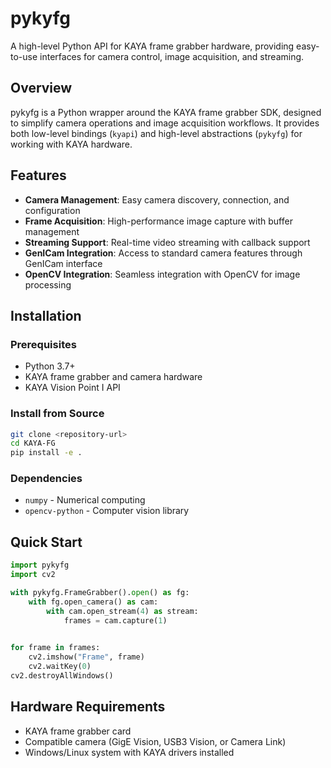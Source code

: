 # pykyfg

A high-level Python API for KAYA frame grabber hardware, providing easy-to-use interfaces for camera control, image acquisition, and streaming.

## Overview

pykyfg is a Python wrapper around the KAYA frame grabber SDK, designed to simplify camera operations and image acquisition workflows. It provides both low-level bindings (`kyapi`) and high-level abstractions (`pykyfg`) for working with KAYA hardware.

## Features

- **Camera Management**: Easy camera discovery, connection, and configuration
- **Frame Acquisition**: High-performance image capture with buffer management
- **Streaming Support**: Real-time video streaming with callback support
- **GenICam Integration**: Access to standard camera features through GenICam interface
- **OpenCV Integration**: Seamless integration with OpenCV for image processing

## Installation

### Prerequisites

- Python 3.7+
- KAYA frame grabber and camera hardware
- KAYA Vision Point I API

### Install from Source

```bash
git clone <repository-url>
cd KAYA-FG
pip install -e .
```

### Dependencies

- `numpy` - Numerical computing
- `opencv-python` - Computer vision library

## Quick Start

```python
import pykyfg
import cv2

with pykyfg.FrameGrabber().open() as fg:
    with fg.open_camera() as cam:
        with cam.open_stream(4) as stream:
            frames = cam.capture(1)

            
for frame in frames:
    cv2.imshow("Frame", frame)
    cv2.waitKey(0)
cv2.destroyAllWindows()
```

## Hardware Requirements

- KAYA frame grabber card
- Compatible camera (GigE Vision, USB3 Vision, or Camera Link)
- Windows/Linux system with KAYA drivers installed
